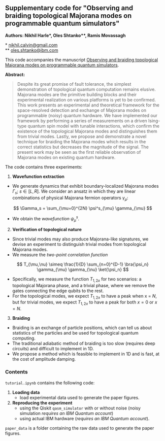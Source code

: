 ## Supplementary code for "Observing and braiding topological Majorana modes on programmable quantum simulators"

**Authors: Nikhil Harle\*, Oles Shtanko\**, Ramis Movassagh**

\* nikhil.calvin@gmail.com\
\** oles.shtanko@ibm.com

This code accompanies the manuscript [Observing and braiding topological Majorana modes on programmable quantum simulators](https://arxiv.org/abs/2203.15083).

**Abstract:**
> Despite its great promise of fault tolerance, the simplest demonstration of topological quantum computation remains elusive. Majorana modes are the primitive building blocks and their experimental realization on various platforms is yet to be confirmed. This work presents an experimental and theoretical framework for the space-resolved detection and exchange of Majorana modes on programmable (noisy) quantum hardware. We have implemented our framework by performing a series of measurements on a driven Ising-type quantum spin model with tunable interactions, which confirm the existence of the topological Majorana modes and distinguishes them from trivial modes. Lastly, we propose and demonstrate a novel technique for braiding the Majorana modes which results in the correct statistics but decreases the magnitude of the signal. The present work may be seen as the first reliable observation of Majorana modes on existing quantum hardware.


The code contains three experiments:
1. **Wavefunction extraction**
  * We generate dynamics that exhibit boundary-localized Majorana modes $\Gamma_s$; $s \in [L,R]$. We consider an ansatz in which they are linear combinations of physical Majorana fermion operators $\gamma_{\mu}$:

$$ \Gamma_s = \sum_{\mu=0}^{2N}  \psi^s_{\mu} \gamma_{\mu} $$

  * We obtain the *wavefunction* $\psi^s_{\mu}$.

2. **Verification of topological nature**
  * Since trivial modes may also produce Majorana-like signatures, we devise an experiment to distinguish trivial modes from topological Majorana modes.
  * We measure the *two-point correlation function* 


$$ T_{\mu,\nu} \simeq \frac{1}{D} \sum_{n=0}^{D-1} \bra{\psi_n} \gamma_{\mu} \gamma_{\nu} \ket{\psi_n} $$


  * Specifically, we measure the function $T_{1,2x}$ for two scenarios: a topological Majorana phase, and a trivial phase, where we remove the gates connecting the edge qubits to the rest. 
  * For the topological modes, we expect $T_{1,2x}$ to have a peak when x = $N$, but for trivial modes, we expect $T_{1,2x}$ to have a peak for both $x =0$ or $x=N$.

3. **Braiding**
  * Braiding is an exchange of particle positions, which can tell us about statistics of the particles and be used for topological quantum computing. 
  * The traditional adiabatic method of braiding is too slow (requires deep circuits) and difficult to implement in 1D.
  * We propose a method which is feasible to implement in 1D and is fast, at the cost of amplitude damping.

### Contents
`tutorial.ipynb` contains the following code:
1. **Loading data**
   * load experimental data used to generate the paper figures.
2. **Reproducing the experiment**
   * using the Qiskit `qasm_simulator` with or without noise (noisy simulation *requires an IBM Quantum account*)
   * using actual IBM hardware (*requires an IBM Quantum account*).

`paper_data` is a folder containing the raw data used to generate the paper figures.
